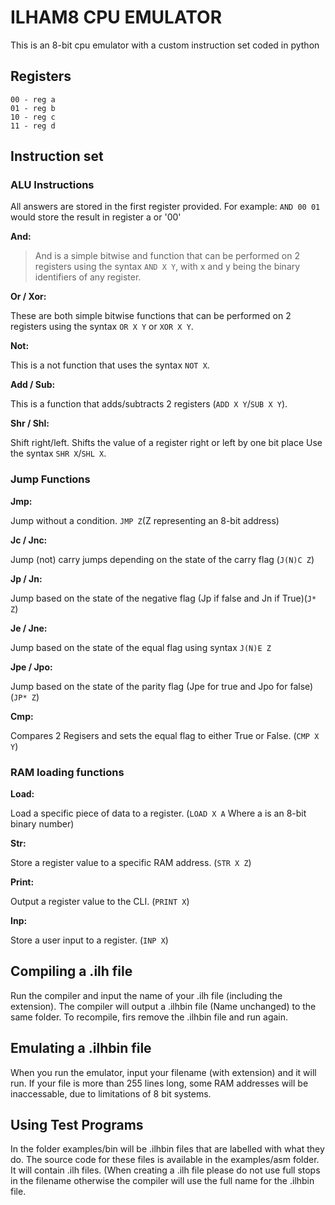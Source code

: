 # ILHAM8 CPU EMULATOR

This is an 8-bit cpu emulator with a custom instruction set
coded in python

## Registers 
```
00 - reg a
01 - reg b
10 - reg c
11 - reg d
```

## Instruction set
### ALU Instructions
All answers are stored in the first register provided.
For example: `AND 00 01` would store the result in register a or '00'

**And:**

> And is a simple bitwise and function that can be performed on 2 registers
> using the syntax `AND X Y`, with x and y being the binary identifiers of 
> any register.

**Or / Xor:**

These are both simple bitwise functions that can be performed on 2 registers using 
the syntax `OR X Y` or `XOR X Y`.

**Not:**

This is a not function that uses the syntax `NOT X`.

**Add / Sub:**

This is a function that adds/subtracts 2 registers (`ADD X Y`/`SUB X Y`).

**Shr / Shl:**

Shift right/left. Shifts the value of a register right or left by one bit place Use the syntax `SHR X`/`SHL X`.

### Jump Functions

**Jmp:**

Jump without a condition. `JMP Z`(Z representing an 8-bit address)

**Jc / Jnc:**

Jump (not) carry jumps depending on the state of the carry flag (`J(N)C Z`)

**Jp / Jn:**

Jump based on the state of the negative flag (Jp if false and Jn if True)(`J* Z`)

**Je / Jne:**

Jump based on the state of the equal flag using syntax `J(N)E Z`

**Jpe / Jpo:**

Jump based on the state of the parity flag (Jpe for true and Jpo for false)(`JP* Z`)

**Cmp:**

Compares 2 Regisers and sets the equal flag to either True or False. (`CMP X Y`)

### RAM loading functions

**Load:**

Load a specific piece of data to a register. (`LOAD X A` Where a is an 8-bit binary number)

**Str:**

Store a register value to a specific RAM address. (`STR X Z`)

**Print:**

Output a register value to the CLI. (`PRINT X`)

**Inp:**

Store a user input to a register. (`INP X`)

## Compiling a .ilh file

Run the compiler and input the name of your .ilh file (including the extension).
The compiler will output a .ilhbin file (Name unchanged) to the same folder. To 
recompile, firs remove the .ilhbin file and run again.

## Emulating a .ilhbin file

When you run the emulator, input your filename (with extension) and it will run. 
If your file is more than 255 lines long, some RAM addresses will be inaccessable, 
due to limitations of 8 bit systems.

## Using Test Programs
In the folder examples/bin will be .ilhbin files that are labelled with what they do.
The source code for these files is available in the examples/asm folder. It will contain
.ilh files. (When creating a .ilh file please do not use full stops in the filename otherwise
the compiler will use the full name for the .ilhbin file.
